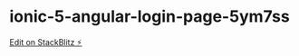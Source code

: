# ionic-5-angular-login-page-5ym7ss

[Edit on StackBlitz ⚡️](https://stackblitz.com/edit/ionic-5-angular-login-page-5ym7ss)